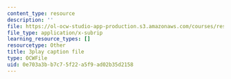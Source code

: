 ```yaml
---
content_type: resource
description: ''
file: https://ol-ocw-studio-app-production.s3.amazonaws.com/courses/res-18-005-highlights-of-calculus-spring-2010/0e703a3bb7c75f22a5f9ad02b35d2158_IDo4uPyqQbQ.vtt
file_type: application/x-subrip
learning_resource_types: []
resourcetype: Other
title: 3play caption file
type: OCWFile
uid: 0e703a3b-b7c7-5f22-a5f9-ad02b35d2158
---
```

